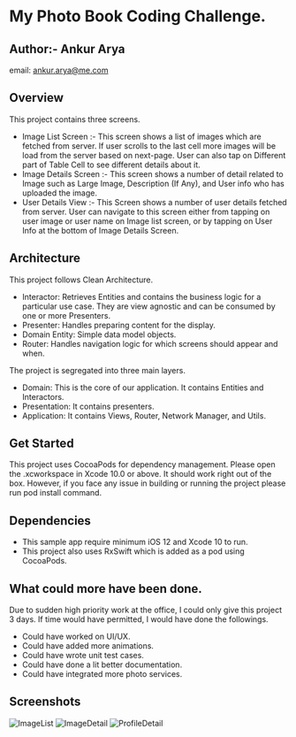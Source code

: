 # My Photo Book Coding Challenge.

## Author:- Ankur Arya
email: <ankur.arya@me.com>

## Overview

This project contains three screens.
  - Image List Screen :- This screen shows a list of images which are fetched from server. If user scrolls to the last cell more images will be load from the server based on next-page. User can also tap on Different part of Table Cell to see different details about it.
  - Image Details Screen :- This screen shows a number of detail related to Image such as Large Image, Description (If Any), and User info who has uploaded the image.
  - User Details View :- This Screen shows a number of user details fetched from server. User can navigate to this screen either from tapping on user image or user name on Image list screen, or by tapping on User Info at the bottom of Image Details Screen.

## Architecture

This project follows Clean Architecture.
  - Interactor: Retrieves Entities and contains the business logic for a particular use case. They are view agnostic and can be consumed by one or more Presenters.
  - Presenter: Handles preparing content for the display.
  - Domain Entity: Simple data model objects.
  - Router: Handles navigation logic for which screens should appear and when.

The project is segregated into three main layers.
  - Domain: This is the core of our application. It contains Entities and Interactors.
  - Presentation: It contains presenters.
  - Application: It contains Views, Router, Network Manager, and Utils.

## Get Started

This project uses CocoaPods for dependency management. Please open the .xcworkspace in Xcode 10.0 or above. It should work right out of the box.
However, if you face any issue in building or running the project please run pod install command.

## Dependencies

  - This sample app require minimum iOS 12 and Xcode 10 to run.
  - This project also uses RxSwift which is added as a pod using CocoaPods.

## What could more have been done.

Due to sudden high priority work at the office, I could only give this project 3 days. If time would have permitted, I would have done the followings.

- Could have worked on UI/UX.
- Could have added more animations.
- Could have wrote unit test cases.
- Could have done a lit better documentation.
- Could have integrated more photo services.

## Screenshots

![ImageList](MyPhotoBook/Resources/ImageList.png)
![ImageDetail](MyPhotoBook/Resources/ImageDetails.png)
![ProfileDetail](MyPhotoBook/Resources/UserDetails.png)

